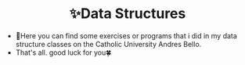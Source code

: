 <h1 align = "center" > ✨️Data Structures </h1>

- 👀Here you can find some exercises or programs that i did in my data structure classes on the Catholic University Andres Bello.
- That's all. good luck for you🍀
